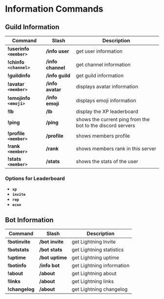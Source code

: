 #  Information Commands

## Guild Information

| Command                  | Slash             | Description                                                |
| ------------------------ | ----------------- | ---------------------------------------------------------- |
| **!userinfo `<member>`** | **/info user**    | get user information                                       |
| **!chinfo `<channel>`**  | **/info channel** | get channel information                                    |
| **!guildinfo**           | **/info guild**   | get guild information                                      |
| **!avatar `<member>`**   | **/info avatar**  | displays avatar information                                |
| **!emojinfo `<emoji>`**  | **/info emoji**   | displays emoji information                                 |
| **!lb**                  | **/lb**           | display the XP leaderboard                                 |
| **!ping**                | **/ping**         | shows the current ping from the bot to the discord servers |
| **!profile `<member>`**  | **/profile**      | shows members profile                                      |
| **!rank `<member>`**     | **/rank**         | shows members rank in this server                          |
| **!stats `<member>`**    | **/stats**        | shows the stats of the user                                |

### Options for Leaderboard

- **`xp`**
- **`invite`**
- **`rep`**
- **`econ`**


## Bot Information

| Command                  | Slash             | Description
| ------------------------ | ----------------- | ---------------------------------------------------------- |
| **!botinvite**           | **/bot invite**   | get Lightning Invite                                       |
| **!botstats**            | **/bot stats**    | get Lightning statistics                                   |
| **!uptime**              | **/bot uptime**   | get Lightning uptime                                       |
| **!botinfo**             | **/info bot**     | get Lightning information                                  |
| **!about**               | **/about**        | get Lightning about                                        |
| **!links**               | **/about**        | get Lightning links                                        |
| **!changelog**           | **/about**        | get Lightning changelog                                    |
